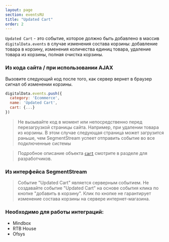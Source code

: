 ```yaml
---
layout: page
section: eventsRU
title: "Updated Cart"
order: 2
---
```

`Updated Cart` - это событие, которое должно быть добавлено в массив `digitalData.events` в случае изменения состава корзины: добавление товара в корзину, изменения количества единиц товара, удаление товара из корзины, полная очистка корзины.

### Из кода сайта / при использовании AJAX
Вызовите следующий код после того, как сервер вернет в браузер сигнал об изменении корзины.

```javascript
digitalData.events.push({
  category: 'Ecommerce',
  name: 'Updated Cart',
  cart: {...}
})
```
> Не вызывайте код в момент или непосредственно перед перезагрузкой страницы сайта. Например, при удалении товара из корзины. В этом случае следующая страница может загрузится раньше, чем SegmentStream успеет отправить событие во все подключенные системы

> Подробное описание объекта [`cart`](/ru/digitalData/cart) смотрите в разделе для разработчиков.

### Из интерфейса SegmentStream
> Событие "Updated Cart" является серверным событием. Не создавайте событие "Updated Cart" на основе события клика по кнопке "добавить в корзину". Клик по кнопке не гарантирует изменение состава корзины на сервере интернет-магазина.

### Необходимо для работы интеграций:
* Mindbox
* RTB House
* Ofsys
